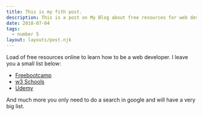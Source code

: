 ```yaml
---
title: This is my fith post.
description: This is a post on My Blog about free resources for web dev.
date: 2018-07-04
tags:
  - number 5
layout: layouts/post.njk
---
```

Load of free resources online to learn how to be a web developer. I leave you a small list below:
- <a href="freebootcamp.org">Freebootcamp</a>
- <a href="https://www.w3schools.com/">w3 Schools</a>
- <a href="https://www.udemy.com/">Udemy</a>

And much more you only need to do a search in google and will have a very big list.


